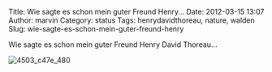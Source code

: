Title: Wie sagte es schon mein guter Freund Henry...
Date: 2012-03-15 13:07
Author: marvin
Category: status
Tags: henrydavidthoreau, nature, walden
Slug: wie-sagte-es-schon-mein-guter-freund-henry

Wie sagte es schon mein guter Freund Henry David Thoreau...

![4503_c47e_480]({static}/images/4503_c47e_480.jpeg)

